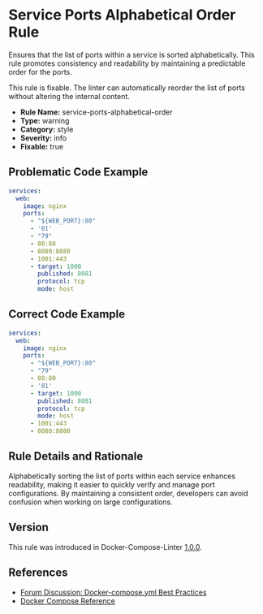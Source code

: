 # Service Ports Alphabetical Order Rule

Ensures that the list of ports within a service is sorted alphabetically. This rule promotes consistency and readability
by maintaining a predictable order for the ports.

This rule is fixable. The linter can automatically reorder the list of ports without altering the internal content.

- **Rule Name:** service-ports-alphabetical-order
- **Type:** warning
- **Category:** style
- **Severity:** info
- **Fixable:** true

## Problematic Code Example

```yaml
services:
  web:
    image: nginx
    ports:
      - "${WEB_PORT}:80"
      - '81'
      - "79"
      - 80:80
      - 8080:8080
      - 1001:443
      - target: 1000
        published: 8081
        protocol: tcp
        mode: host
```

## Correct Code Example

```yaml
services:
  web:
    image: nginx
    ports:
      - "${WEB_PORT}:80"
      - "79"
      - 80:80
      - '81'
      - target: 1000
        published: 8081
        protocol: tcp
        mode: host
      - 1001:443
      - 8080:8080
```

## Rule Details and Rationale

Alphabetically sorting the list of ports within each service enhances readability, making it easier to quickly verify
and manage port configurations. By maintaining a consistent order, developers can avoid confusion when working on large
configurations.

## Version

This rule was introduced in Docker-Compose-Linter [1.0.0](https://github.com/zavoloklom/docker-compose-linter/releases).

## References

- [Forum Discussion: Docker-compose.yml Best Practices](https://forums.docker.com/t/docker-compose-yml-best-practices/28995)
- [Docker Compose Reference](https://docs.docker.com/reference/compose-file/services/#ports)
